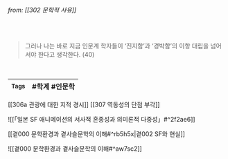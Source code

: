
###### from: [[302 문학적 사유]]

<br/>

>그러나 나는 바로 지금 인문계 학자들이 ‘진지함’과 ‘경박함’의 이항 대립을 넘어서야 한다고 생각한다. (40)


<br/>

| <small> Tags </small> | #학계  #인문학 |
| --- | --- |

[[306a 관광에 대한 지적 경시]]
[[307 역동성의 단점 부각]]

![[「일본 SF 애니메이션의 서사적 혼종성과 의미론적 다중성」#^2f2ae6]]

[[곁000 문학환경과 곁사슬문학의 이해#^rb5h5x|곁002 SF와 현실]]

![[곁000 문학환경과 곁사슬문학의 이해#^aw7sc2]]
